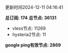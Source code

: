 更新时间2024-12-11 04:16:41

**总订阅: 174**
**总节点: 36131**
- vless节点: 11269
- hysteria2节点: 11

**google ping有效节点: 2869**
